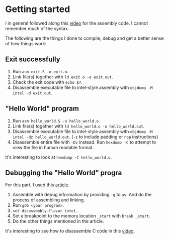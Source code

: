 # Getting started

I in general followed along this [video](https://www.youtube.com/watch?v=6S5KRJv-7RU) for the assembly code. I cannot
remember much of the syntax.

The following are the things I done to compile, debug and get a better sense of how things work:

## Exit successfully

1. Run `asm exit.S -o exit.o`.
2. Link file(s) together with `ld exit.o -o exit.out`.
3. Check the exit code with `echo $?`.
4. Disassemble executable file to intel-style assembly with `objdump -M intel -d exit.out`.

## "Hello World" program

1. Run `asm hello_world.S -o hello_world.o`.
2. Link file(s) together with `ld hello_world.o -o hello_world.out`.
3. Disassemble executable file to intel-style assembly with `objdump -M intel -dz hello_world.out`.
   (`-z` to include padding or `nop` instructions)
4. Disassemble entire file with `-Dz` instead. Run `hexdump -C` to attempt to view the file in
   human readable format.

It's interesting to look at `hexdump -C hello_world.o`.

## Debugging the "Hello World" progra

For this part, I used this [article](https://www.cs.swarthmore.edu/~newhall/cs31/resources/ia32_gdb.php).

1. Assemble with debug information by providing `-g` to `as`. And do the process of assembling and linking.
2. Run `gdb <your program>`.
3. `set disassembly-flavor intel`.
4. Set a breakpoint to the memory location `_start` with `break _start`.
5. Do the other things mentioned in the article.

It's interesting to see how to disassemble C code in this [video](https://www.youtube.com/watch?v=Dq8l1_-QgAc).
